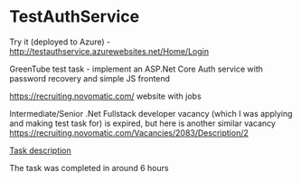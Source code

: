 # TestAuthService

Try it (deployed to Azure) - http://testauthservice.azurewebsites.net/Home/Login

GreenTube test task - implement an ASP.Net Core Auth service with password recovery and simple JS frontend

https://recruiting.novomatic.com/ website with jobs

Intermediate/Senior .Net Fullstack developer vacancy (which I was applying and making test task for) is expired, but here is another similar vacancy https://recruiting.novomatic.com/Vacancies/2083/Description/2

[Task description](/task.md)

The task was completed in around 6 hours
